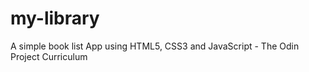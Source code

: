 # my-library
A simple book list App using HTML5, CSS3 and JavaScript - The Odin Project Curriculum 
